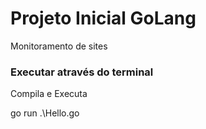 # Projeto Inicial GoLang
Monitoramento de sites

<h3>Executar através do terminal</h3>
<p>Compila e Executa</p>
<p>go run .\Hello.go</p>
